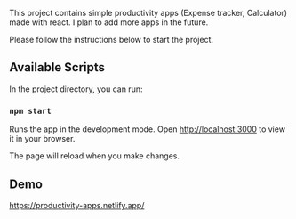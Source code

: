 This project contains simple productivity apps (Expense tracker, Calculator) made with react. I plan to add more apps in the future.

Please follow the instructions below to start the project.

## Available Scripts

In the project directory, you can run:

### `npm start`

Runs the app in the development mode.
Open [http://localhost:3000](http://localhost:3000) to view it in your browser.

The page will reload when you make changes.

## Demo

https://productivity-apps.netlify.app/